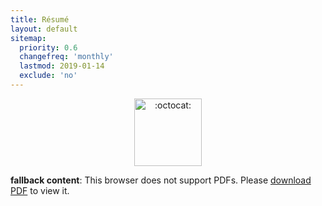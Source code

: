 ```yaml
---
title: Résumé
layout: default
sitemap:
  priority: 0.6
  changefreq: 'monthly'
  lastmod: 2019-01-14
  exclude: 'no'
---
```


<p align="center">
       <img class="emoji" title=":octocat:" alt=":octocat:" src="https://octodex.github.com/images/octocat-de-los-muertos.jpg" height="108" width="108">
     </p>

<object data="/assets/pdf/pinedo-resume20190307.pdf" type="application/pdf" width="100%" height="3500">
   <p><b>fallback content</b>: This browser does not support PDFs. Please <a href="/assets/pdf/pinedo-resume20190307.pdf">download PDF</a> to view it.</p>
</object>
